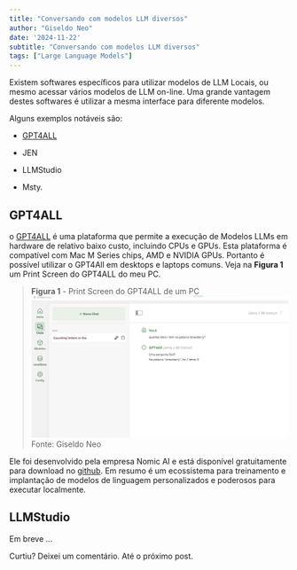 ```yaml
---
title: "Conversando com modelos LLM diversos"
author: "Giseldo Neo"
date: '2024-11-22'
subtitle: "Conversando com modelos LLM diversos"
tags: ["Large Language Models"]
---
```


Existem softwares específicos para utilizar modelos de LLM Locais, ou mesmo acessar vários modelos de LLM on-line. Uma grande vantagem destes softwares é utilizar a mesma interface para diferente modelos.

Alguns exemplos notáveis são:

* [GPT4ALL](https://www.nomic.ai/gpt4all)
  
* JEN

* LLMStudio

* Msty.

## GPT4ALL

o [GPT4ALL](https://www.nomic.ai/gpt4all) é uma plataforma que permite a execução de Modelos LLMs em hardware de relativo baixo custo, incluindo CPUs e GPUs. Esta plataforma é compatível com Mac M Series chips, AMD e NVIDIA GPUs. Portanto é possível utilizar o GPT4All em desktops e laptops comuns. Veja na **Figura 1** um Print Screen do GPT4ALL do meu PC.

> **Figura 1** - Print Screen do GPT4ALL de um PC
> ![GPT4ALL](gpt4all.png)
> Fonte: Giseldo Neo

Ele foi desenvolvido pela empresa Nomic AI e está disponível gratuitamente para download no [github](https://github.com/nomic-ai/gpt4all/tree/main). Em resumo é um ecossistema para treinamento e implantação de modelos de linguagem personalizados e poderosos para executar localmente.

## LLMStudio

Em breve ...

Curtiu? Deixei um comentário. Até o próximo post.
